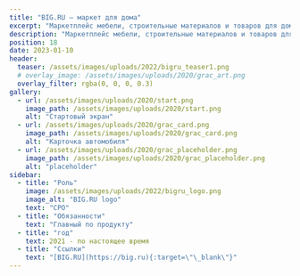 ```yaml
---
title: "BIG.RU — маркет для дома"
excerpt: "Маркетплейс мебели, строительные материалов и товаров для дома"
description: "Маркетплейс мебели, строительные материалов и товаров для дома"
position: 18
date: 2023-01-10
header:
  teaser: /assets/images/uploads/2022/bigru_teaser1.png
  # overlay_image: /assets/images/uploads/2020/grac_art.png
  overlay_filter: rgba(0, 0, 0, 0.3)
gallery:
  - url: /assets/images/uploads/2020/start.png
    image_path: /assets/images/uploads/2020/start.png
    alt: "Стартовый экран"
  - url: /assets/images/uploads/2020/grac_card.png
    image_path: /assets/images/uploads/2020/grac_card.png
    alt: "Карточка автомобиля"
  - url: /assets/images/uploads/2020/grac_placeholder.png
    image_path: /assets/images/uploads/2020/grac_placeholder.png
    alt: "placeholder"
sidebar:
  - title: "Роль"
    image: /assets/images/uploads/2022/bigru_logo.png
    image_alt: "BIG.RU logo"
    text: "CPO"
  - title: "Обязанности"
    text: "Главный по продукту"
  - title: "год"
    text: 2021 - по настоящее время
  - title: "Ссылки"
    text: "[BIG.RU](https://big.ru){:target=\"\_blank\"}"
---
```

